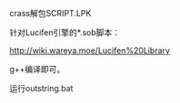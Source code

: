 crass解包SCRIPT.LPK



针对Lucifen引擎的*.sob脚本：

<http://wiki.wareya.moe/Lucifen%20Library> 

g++编译即可。

运行outstring.bat